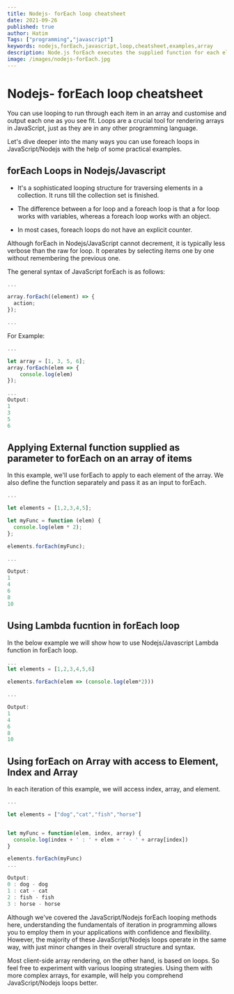 ```yaml
---
title: Nodejs- forEach loop cheatsheet
date: 2021-09-26
published: true
author: Hatim
Tags: ["programming","javascript"]
keywords: nodejs,forEach,javascript,loop,cheatsheet,examples,array
description: Node.js forEach executes the supplied function for each element using Node.js forEach.  With the help of examples, we will learn how to use the forEach statement in this article.
image: /images/nodejs-forEach.jpg
---
```


# Nodejs- forEach loop cheatsheet

You can use looping to run through each item in an array and customise and output each one as you see fit.
Loops are a crucial tool for rendering arrays in JavaScript, just as they are in any other programming language.

Let's dive deeper into the many ways you can use foreach loops in JavaScript/Nodejs with the help of some practical examples.

## forEach Loops in Nodejs/Javascript

- It's a sophisticated looping structure for traversing elements in a collection. It runs till the collection set is finished.

- The difference between a for loop and a foreach loop is that a for loop works with variables, whereas a foreach loop works with an object.

- In most cases, foreach loops do not have an explicit counter.

Although forEach in Nodejs/JavaScript cannot decrement, it is typically less verbose than the raw for loop.
It operates by selecting items one by one without remembering the previous one.

The general syntax of JavaScript forEach is as follows:

```javascript
...

array.forEach((element) => {
  action;
});

...
```

For Example:

```javascript
...

let array = [1, 3, 5, 6];
array.forEach(elem => {
    console.log(elem)
});

...
Output:
1
3
5
6

```

## Applying External function supplied as parameter to forEach on an array of items

In this example, we'll use forEach to apply to each element of the array.
We also define the function separately and pass it as an input to forEach.

```javascript
...

let elements = [1,2,3,4,5];

let myFunc = function (elem) {
  console.log(elem * 2);
};

elements.forEach(myFunc);

...

Output:
1
4
6
8
10
```

## Using Lambda fucntion in forEach loop

In the below example we will show how to use Nodejs/Javascript Lambda function in forEach loop.

```javascript
...
let elements = [1,2,3,4,5,6]

elements.forEach(elem => (console.log(elem*2)))

...

Output:
1
4
6
8
10

```

## Using forEach on Array with access to Element, Index and Array

In each iteration of this example, we will access index, array, and element.

```javascript
...

let elements = ["dog","cat","fish","horse"]


let myFunc = function(elem, index, array) {
  console.log(index + ' : ' + elem + ' - ' + array[index])
}

elements.forEach(myFunc)
...

Output:
0 : dog - dog
1 : cat - cat
2 : fish - fish
3 : horse - horse

```

Although we've covered the JavaScript/Nodejs forEach looping methods here, understanding the fundamentals of iteration in programming allows you to employ them in your applications with confidence and flexibility.
However, the majority of these JavaScript/Nodejs loops operate in the same way, with just minor changes in their overall structure and syntax.

Most client-side array rendering, on the other hand, is based on loops.
So feel free to experiment with various looping strategies.
Using them with more complex arrays, for example, will help you comprehend JavaScript/Nodejs loops better.
